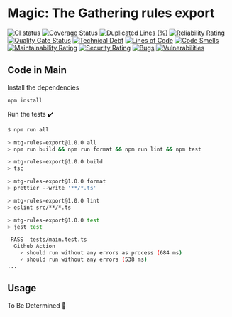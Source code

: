 # Magic: The Gathering rules export

  [![CI status](https://github.com/kevinrobayna/mtg-rules-export/workflows/ci/badge.svg?branch=main)](https://github.com/kevinrobayna/mtg-rules-export/actions?branch=main)
  [![Coverage Status](https://coveralls.io/repos/github/kevinrobayna/mtg-rules-export/badge.svg?branch=main)](https://coveralls.io/github/kevinrobayna/mtg-rules-export?branch=main)
  [![Duplicated Lines (%)](https://sonarcloud.io/api/project_badges/measure?project=kevinrobayna_mtg-rules-export&metric=duplicated_lines_density)](https://sonarcloud.io/summary/new_code?id=kevinrobayna_mtg-rules-export)
  [![Reliability Rating](https://sonarcloud.io/api/project_badges/measure?project=kevinrobayna_mtg-rules-export&metric=reliability_rating)](https://sonarcloud.io/summary/new_code?id=kevinrobayna_mtg-rules-export)
  [![Quality Gate Status](https://sonarcloud.io/api/project_badges/measure?project=kevinrobayna_mtg-rules-export&metric=alert_status)](https://sonarcloud.io/summary/new_code?id=kevinrobayna_mtg-rules-export)
  [![Technical Debt](https://sonarcloud.io/api/project_badges/measure?project=kevinrobayna_mtg-rules-export&metric=sqale_index)](https://sonarcloud.io/summary/new_code?id=kevinrobayna_mtg-rules-export)
  [![Lines of Code](https://sonarcloud.io/api/project_badges/measure?project=kevinrobayna_mtg-rules-export&metric=ncloc)](https://sonarcloud.io/summary/new_code?id=kevinrobayna_mtg-rules-export)
  [![Code Smells](https://sonarcloud.io/api/project_badges/measure?project=kevinrobayna_mtg-rules-export&metric=code_smells)](https://sonarcloud.io/summary/new_code?id=kevinrobayna_mtg-rules-export)
  [![Maintainability Rating](https://sonarcloud.io/api/project_badges/measure?project=kevinrobayna_mtg-rules-export&metric=sqale_rating)](https://sonarcloud.io/summary/new_code?id=kevinrobayna_mtg-rules-export)
  [![Security Rating](https://sonarcloud.io/api/project_badges/measure?project=kevinrobayna_mtg-rules-export&metric=security_rating)](https://sonarcloud.io/summary/new_code?id=kevinrobayna_mtg-rules-export)
  [![Bugs](https://sonarcloud.io/api/project_badges/measure?project=kevinrobayna_mtg-rules-export&metric=bugs)](https://sonarcloud.io/summary/new_code?id=kevinrobayna_mtg-rules-export)
  [![Vulnerabilities](https://sonarcloud.io/api/project_badges/measure?project=kevinrobayna_mtg-rules-export&metric=vulnerabilities)](https://sonarcloud.io/summary/new_code?id=kevinrobayna_mtg-rules-export)

## Code in Main

Install the dependencies

```shell
npm install
```

Run the tests :heavy_check_mark:

```bash
$ npm run all

> mtg-rules-export@1.0.0 all
> npm run build && npm run format && npm run lint && npm test

> mtg-rules-export@1.0.0 build
> tsc

> mtg-rules-export@1.0.0 format
> prettier --write '**/*.ts'

> mtg-rules-export@1.0.0 lint
> eslint src/**/*.ts

> mtg-rules-export@1.0.0 test
> jest test

 PASS  tests/main.test.ts
  Github Action
    ✓ should run without any errors as process (684 ms)
    ✓ should run without any errors (538 ms)
...
```

## Usage

To Be Determined :rocket:
